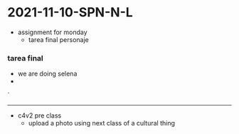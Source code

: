 # 2021-11-10-SPN-N-L
- assignment for monday
  - tarea final personaje

### tarea final
- we are doing selena 
- 
`


---

- c4v2 pre class 
  - upload a photo using next class of a cultural thing